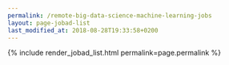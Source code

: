 ```yaml
---
permalink: /remote-big-data-science-machine-learning-jobs
layout: page-jobad-list
last_modified_at: 2018-08-28T19:33:58+0200
---
```

{% include render_jobad_list.html permalink=page.permalink %}
